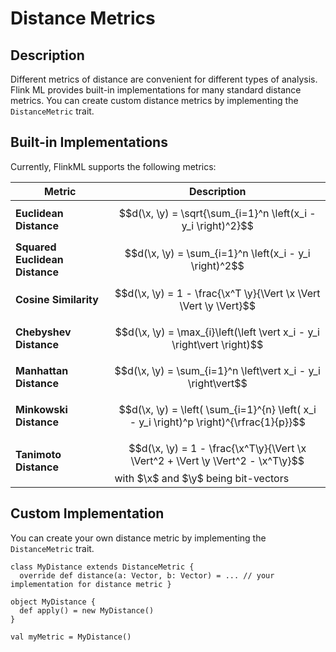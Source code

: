  $$ \newcommand{\R}{\mathbb{R}} \newcommand{\E}{\mathbb{E}} \newcommand{\x}{\mathbf{x}} \newcommand{\y}{\mathbf{y}} \newcommand{\wv}{\mathbf{w}} \newcommand{\av}{\mathbf{\alpha}} \newcommand{\bv}{\mathbf{b}} \newcommand{\N}{\mathbb{N}} \newcommand{\id}{\mathbf{I}} \newcommand{\ind}{\mathbf{1}} \newcommand{\0}{\mathbf{0}} \newcommand{\unit}{\mathbf{e}} \newcommand{\one}{\mathbf{1}} \newcommand{\zero}{\mathbf{0}} \newcommand\rfrac[2]{^{#1}\!/_{#2}} \newcommand{\norm}[1]{\left\lVert#1\right\rVert} $$

# Distance Metrics

## Description

Different metrics of distance are convenient for different types of analysis. Flink ML provides built-in implementations for many standard distance metrics. You can create custom distance metrics by implementing the `DistanceMetric` trait.

## Built-in Implementations

Currently, FlinkML supports the following metrics:

| Metric | Description |
| --- | --- |
| **Euclidean Distance** | $$d(\x, \y) = \sqrt{\sum_{i=1}^n \left(x_i - y_i \right)^2}$$ |
| **Squared Euclidean Distance** | $$d(\x, \y) = \sum_{i=1}^n \left(x_i - y_i \right)^2$$ |
| **Cosine Similarity** | $$d(\x, \y) = 1 - \frac{\x^T \y}{\Vert \x \Vert \Vert \y \Vert}$$ |
| **Chebyshev Distance** | $$d(\x, \y) = \max_{i}\left(\left \vert x_i - y_i \right\vert \right)$$ |
| **Manhattan Distance** | $$d(\x, \y) = \sum_{i=1}^n \left\vert x_i - y_i \right\vert$$ |
| **Minkowski Distance** | $$d(\x, \y) = \left( \sum_{i=1}^{n} \left( x_i - y_i \right)^p \right)^{\rfrac{1}{p}}$$ |
| **Tanimoto Distance** | $$d(\x, \y) = 1 - \frac{\x^T\y}{\Vert \x \Vert^2 + \Vert \y \Vert^2 - \x^T\y}$$ with $\x$ and $\y$ being bit-vectors |

## Custom Implementation

You can create your own distance metric by implementing the `DistanceMetric` trait.



```
class MyDistance extends DistanceMetric {
  override def distance(a: Vector, b: Vector) = ... // your implementation for distance metric }

object MyDistance {
  def apply() = new MyDistance()
}

val myMetric = MyDistance()
```



